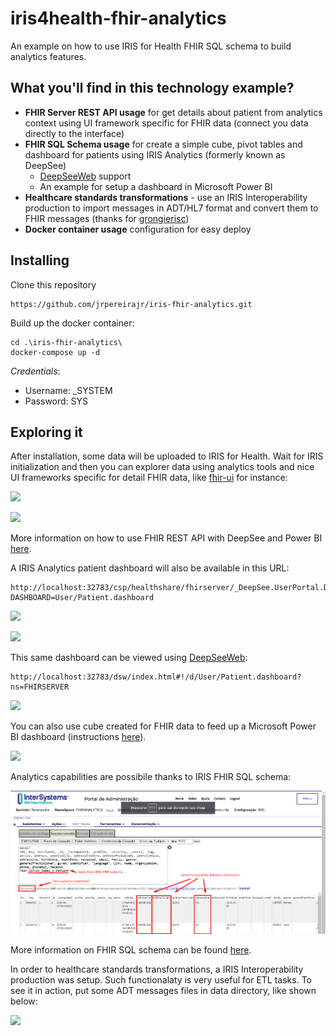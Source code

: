 # iris4health-fhir-analytics

An example on how to use IRIS for Health FHIR SQL schema to build analytics features.

## What you'll find in this technology example?

* **FHIR Server REST API usage** for get details about patient from analytics context using UI framework specific for FHIR data (connect you data directly to the interface)
* **FHIR SQL Schema usage** for create a simple cube, pivot tables and dashboard for patients using IRIS Analytics (formerly known as DeepSee)
  * [DeepSeeWeb](https://openexchange.intersystems.com/package/DeepSeeWeb) support
  * An example for setup a dashboard in Microsoft Power BI
* **Healthcare standards transformations** - use an IRIS Interoperability production to import messages in ADT/HL7 format and convert them to FHIR messages (thanks for [grongierisc](https://github.com/grongierisc/FHIR-HL7v2-SQL-Demo))
* **Docker container usage** configuration for easy deploy

## Installing

Clone this repository

```
https://github.com/jrpereirajr/iris-fhir-analytics.git
```

Build up the docker container:

```
cd .\iris-fhir-analytics\
docker-compose up -d
```

*Credentials*:
 * Username: _SYSTEM
 * Password: SYS

## Exploring it

After installation, some data will be uploaded to IRIS for Health. Wait for IRIS initialization and then you can explorer data using analytics tools and nice UI frameworks specific for detail FHIR data, like [fhir-ui](https://github.com/healthintellect/fhir-ui) for instance:

<img src="https://raw.githubusercontent.com/jrpereirajr/iris4health-fhir-analytics/master/img/fIXdOhasCS.png"></img>

<img src="https://raw.githubusercontent.com/jrpereirajr/iris4health-fhir-analytics/master/img/qZpmWkm2qG.png"></img>

More information on how to use FHIR REST API with DeepSee and Power BI [here](https://github.com/jrpereirajr/iris-fhir-analytics/tree/master/doc/fhir-rest-api.md).

A IRIS Analytics patient dashboard will also be available in this URL:

```
http://localhost:32783/csp/healthshare/fhirserver/_DeepSee.UserPortal.DashboardViewer.zen?DASHBOARD=User/Patient.dashboard
```

<img src="https://raw.githubusercontent.com/jrpereirajr/iris-fhir-analytics/master/img/Lt94eO0NZa.gif"></img>

<img src="https://raw.githubusercontent.com/jrpereirajr/iris-fhir-analytics/master/img/d2kAcL27Uo.gif"></img>

This same dashboard can be viewed using [DeepSeeWeb](https://openexchange.intersystems.com/package/DeepSeeWeb):

```
http://localhost:32783/dsw/index.html#!/d/User/Patient.dashboard?ns=FHIRSERVER
```

<img src="https://raw.githubusercontent.com/jrpereirajr/iris-fhir-analytics/master/img/lN0F0MSNJr.gif"></img>

You can also use cube created for FHIR data to feed up a Microsoft Power BI dashboard (instructions [here](https://github.com/jrpereirajr/iris-fhir-analytics/tree/master/doc/power-bi-creating-patient-dashboard.md)).

<img src="https://raw.githubusercontent.com/jrpereirajr/iris-fhir-analytics/master/img/xUxNmpMvvQ.gif"></img>

Analytics capabilities are possibile thanks to IRIS FHIR SQL schema:

<img src="https://raw.githubusercontent.com/jrpereirajr/iris4health-fhir-analytics/master/img/Screenshot_36.png"></img>

More information on FHIR SQL schema can be found [here](https://github.com/jrpereirajr/iris-fhir-analytics/tree/master/doc/fhir-sql-schema.md).

In order to healthcare standards transformations, a IRIS Interoperability production was setup. Such functionalaty is very useful for ETL tasks. To see it in action, put some ADT messages files in data directory, like shown below:

<img src="https://raw.githubusercontent.com/jrpereirajr/iris-fhir-analytics/master/img/speoEKCUPO.gif"></img>